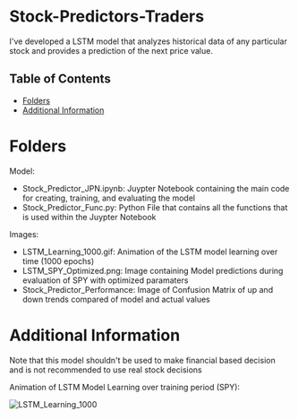 # Stock-Predictors-Traders

I've developed a LSTM model that analyzes historical data of any particular stock and provides a prediction of the next price value.

## Table of Contents
- [Folders](#folders)
- [Additional Information](#additional-information)

# Folders

Model:
- Stock_Predictor_JPN.ipynb: Juypter Notebook containing the main code for creating, training, and evaluating the model
- Stock_Predictor_Func.py: Python File that contains all the functions that is used within the Juypter Notebook

Images:
- LSTM_Learning_1000.gif: Animation of the LSTM model learning over time (1000 epochs)
- LSTM_SPY_Optimized.png: Image containing Model predictions during evaluation of SPY with optimized paramaters
- Stock_Predictor_Performance: Image of Confusion Matrix of up and down trends compared of model and actual values




# Additional Information
Note that this model shouldn't be used to make financial based decision and is not recommended to use real stock decisions 

Animation of LSTM Model Learning over training period (SPY):

![LSTM_Learning_1000](https://github.com/anguyen1359/Stock-Predictors-Traders/assets/125108200/63cf23d1-df35-41dc-bb47-ec323fdcde76)
